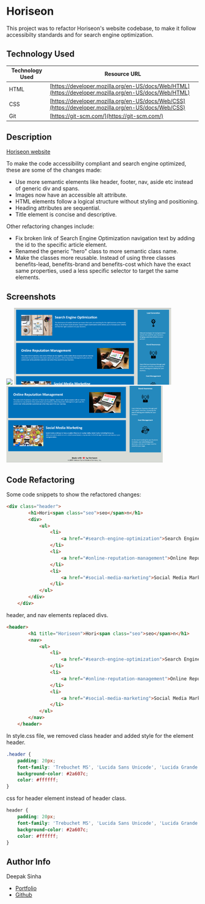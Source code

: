 # Horiseon 

This project was to refactor Horiseon's website codebase, to make it follow accessibilty standards and for search engine optimization.


## Technology Used 

| Technology Used         | Resource URL           | 
| ------------- |-------------| 
| HTML    | [https://developer.mozilla.org/en-US/docs/Web/HTML](https://developer.mozilla.org/en-US/docs/Web/HTML) | 
| CSS     | [https://developer.mozilla.org/en-US/docs/Web/CSS](https://developer.mozilla.org/en-US/docs/Web/CSS)      |   
| Git | [https://git-scm.com/](https://git-scm.com/)     |    


## Description 

[Horiseon website](https://dee-here.github.io/horieson/)

To make the code accessibility compliant and search engine optimized, these are some of the changes made: 
* Use more semantic elements like header, footer, nav, aside etc instead of generic div and spans.
* Images now have an accessible alt attribute.
* HTML elements follow a logical structure without styling and positioning.
* Heading attributes are sequential.
* Title element is concise and descriptive.


Other refactoring changes include:
* Fix broken link of Search Engine Optimization navigation text by adding the id to the specific article element.
* Renamed the generic "hero" class to more semantic class name.
* Make the classes more reusable. Instead of using three classes benefits-lead, benefits-brand and benefits-cost which have the exact same properties, used a less specific selector to target the same elements.



## Screenshots

<img src="./assets/images/horiseon-header-screenshot.png" height="200" >
<img src="./assets/images/horiseon-content-screenshot.png" height="200" >
<img src="./assets/images/horiseon-content-footer-screenshot.png" height="200" >


## Code Refactoring

Some code snippets to show the refactored changes:


```html
<div class="header">
        <h1>Hori<span class="seo">seo</span>n</h1>
        <div>
            <ul>
                <li>
                    <a href="#search-engine-optimization">Search Engine Optimization</a>
                </li>
                <li>
                    <a href="#online-reputation-management">Online Reputation Management</a>
                </li>
                <li>
                    <a href="#social-media-marketing">Social Media Marketing</a>
                </li>
            </ul>
        </div>
    </div>
```

header, and nav elements replaced divs.

```html
<header>
        <h1 title="Horiseon">Hori<span class="seo">seo</span>n</h1>
        <nav>
            <ul>
                <li>
                    <a href="#search-engine-optimization">Search Engine Optimization</a>
                </li>
                <li>
                    <a href="#online-reputation-management">Online Reputation Management</a>
                </li>
                <li>
                    <a href="#social-media-marketing">Social Media Marketing</a>
                </li>
            </ul>
        </nav>
    </header>

```

In style.css file, we removed class header and added style for the element header.

```css
.header {
    padding: 20px;
    font-family: 'Trebuchet MS', 'Lucida Sans Unicode', 'Lucida Grande', 'Lucida Sans', Arial, sans-serif;
    background-color: #2a607c;
    color: #ffffff;
}
```
css for header element instead of header class.

```css
header {
    padding: 20px;
    font-family: 'Trebuchet MS', 'Lucida Sans Unicode', 'Lucida Grande', 'Lucida Sans', Arial, sans-serif;
    background-color: #2a607c;
    color: #ffffff;
}

```


## Author Info

Deepak Sinha

* [Portfolio](https://dee-here.github.io/basic-landing-page/)
* [Github](https://github.com/dee-here)